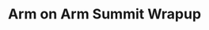 ---
categories:
- bkk19
description: Wrap Up on the Arm on Arm Summit
image:
  featured: 'true'
  path: /assets/images/featured-images/bkk19/BKK19-313.png
session_attendee_num: '3'
session_id: BKK19-313
session_room: 'Keynote Room (World Ballroom BC) '
session_slot:
  end_time: '2019-04-03 17:15:00'
  start_time: '2019-04-03 17:00:00'
session_speakers: []
session_track: Arm on Arm
tag: session
tags:
- Open Source Development
title: Arm on Arm Summit Wrapup
---